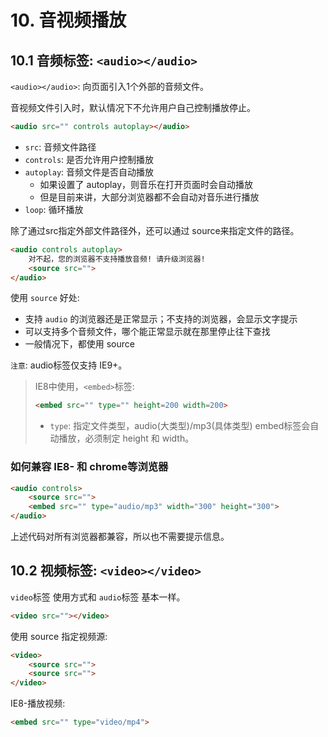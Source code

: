 # 10. 音视频播放


## 10.1 音频标签: `<audio></audio>`

`<audio></audio>`: 向页面引入1个外部的音频文件。



音视频文件引入时，默认情况下不允许用户自己控制播放停止。

```html
<audio src="" controls autoplay></audio>
```
* `src`: 音频文件路径
* `controls`: 是否允许用户控制播放
* `autoplay`: 音频文件是否自动播放
  * 如果设置了 autoplay，则音乐在打开页面时会自动播放
  * 但是目前来讲，大部分浏览器都不会自动对音乐进行播放
* `loop`: 循环播放

除了通过src指定外部文件路径外，还可以通过 source来指定文件的路径。

```html
<audio controls autoplay>
    对不起，您的浏览器不支持播放音频! 请升级浏览器!
    <source src="">
</audio>
```

使用 `source` 好处: 
* 支持 `audio` 的浏览器还是正常显示；不支持的浏览器，会显示文字提示
* 可以支持多个音频文件，哪个能正常显示就在那里停止往下查找
* 一般情况下，都使用 source


`注意`: audio标签仅支持 IE9+。

> IE8中使用，`<embed>`标签:
> ```html
><embed src="" type="" height=200 width=200>
> ```
> * `type`: 指定文件类型，audio(大类型)/mp3(具体类型)
> embed标签会自动播放，必须制定 height 和 width。

### 如何兼容 IE8- 和 chrome等浏览器

```html
<audio controls>
    <source src="">
    <embed src="" type="audio/mp3" width="300" height="300">
</audio>
```

上述代码对所有浏览器都兼容，所以也不需要提示信息。


## 10.2 视频标签: `<video></video>`

`video`标签 使用方式和 `audio`标签 基本一样。
```html
<video src=""></video>
```

使用 source 指定视频源:
```html
<video>
    <source src="">
    <source src="">
</video>
```

IE8-播放视频:
```html
<embed src="" type="video/mp4">
```
